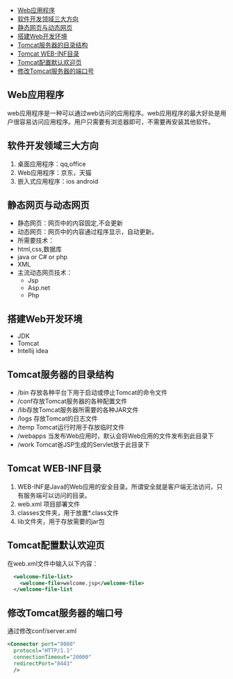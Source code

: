 
<!-- toc orderedList:0 depthFrom:1 depthTo:6 -->

* [Web应用程序](#web应用程序)
* [软件开发领域三大方向](#软件开发领域三大方向)
* [静态网页与动态网页](#静态网页与动态网页)
* [搭建Web开发环境](#搭建web开发环境)
* [Tomcat服务器的目录结构](#tomcat服务器的目录结构)
* [Tomcat WEB-INF目录](#tomcat-web-inf目录)
* [Tomcat配置默认欢迎页](#tomcat配置默认欢迎页)
* [修改Tomcat服务器的端口号](#修改tomcat服务器的端口号)

<!-- tocstop -->

## Web应用程序
web应用程序是一种可以通过web访问的应用程序。web应用程序的最大好处是用户很容易访问应用程序。用户只需要有浏览器即可，不需要再安装其他软件。



## 软件开发领域三大方向
1. 桌面应用程序：qq,office
2. Web应用程序：京东，天猫
3. 嵌入式应用程序：ios android

## 静态网页与动态网页
- 静态网页：网页中的内容固定,不会更新
- 动态网页：网页中的内容通过程序显示，自动更新。
- 所需要技术：
 - html,css,数据库
 - java or C# or php
 - XML
- 主流动态网页技术：
  - Jsp
  - Asp.net
  - Php

## 搭建Web开发环境
- JDK
- Tomcat
- Intellij idea

## Tomcat服务器的目录结构
- /bin 存放各种平台下用于启动或停止Tomcat的命令文件
- /conf存放Tomcat服务器的各种配置文件
- /lib存放Tomcat服务器所需要的各种JAR文件
- /logs 存放Tomcat的日志文件
- /temp Tomcat运行时用于存放临时文件
- /webapps 当发布Web应用时，默认会将Web应用的文件发布到此目录下
- /work Tomcat爸JSP生成的Servlet放于此目录下

## Tomcat WEB-INF目录
1. WEB-INF是Java的Web应用的安全目录。所谓安全就是客户端无法访问，只有服务端可以访问的目录。
2. web.xml 项目部署文件
3. classes文件夹，用于放置*.class文件
4. lib文件夹，用于存放需要的jar包

## Tomcat配置默认欢迎页
在web.xml文件中输入以下内容：
``` XML
  <welcome-file-list>
    <welcome-file>welcome.jsp</welcome-file>
  </welcome-file-list
```
##  修改Tomcat服务器的端口号
通过修改conf/server.xml

``` xml
<Connector port="8080"
  protocol="HTTP/1.1"
  connectionTimeout="20000"
  redirectPort="8443"
  />
```
